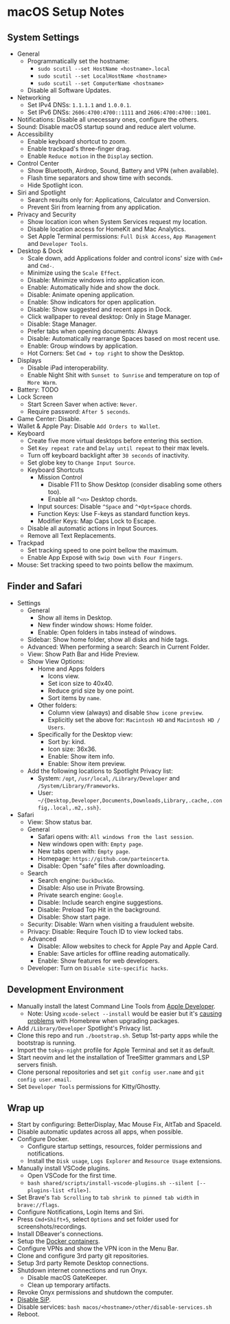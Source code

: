 # macOS Setup Notes

## System Settings
- General
  - Programmatically set the hostname:
    - `sudo scutil --set HostName <hostname>.local`
    - `sudo scutil --set LocalHostName <hostname>`
    - `sudo scutil --set ComputerName <hostname>`
  - Disable all Software Updates.
- Networking
  - Set IPv4 DNSs: `1.1.1.1` and `1.0.0.1`.
  - Set IPv6 DNSs: `2606:4700:4700::1111` and `2606:4700:4700::1001`.
- Notifications: Disable all unecessary ones, configure the others.
- Sound: Disable macOS startup sound and reduce alert volume.
- Accessibility
  - Enable keyboard shortcut to zoom.
  - Enable trackpad's three-finger drag.
  - Enable `Reduce motion` in the `Display` section.
- Control Center
  - Show Bluetooth, Airdrop, Sound, Battery and VPN (when available).
  - Flash time separators and show time with seconds.
  - Hide Spotlight icon.
- Siri and Spotlight
  - Search results only for: Applications, Calculator and Conversion.
  - Prevent Siri from learning from any application.
- Privacy and Security
  - Show location icon when System Services request my location.
  - Disable location access for HomeKit and Mac Analytics.
  - Set Apple Terminal permissions: `Full Disk Access`, `App Management` and `Developer Tools`.
- Desktop & Dock
  - Scale down, add Applications folder and control icons' size with `Cmd+` and `Cmd-`.
  - Minimize using the `Scale Effect`.
  - Disable: Minimize windows into application icon.
  - Enable: Automatically hide and show the dock.
  - Disable: Animate opening application.
  - Enable: Show indicators for open application.
  - Disable: Show suggested and recent apps in Dock.
  - Click wallpaper to reveal desktop: Only in Stage Manager.
  - Disable: Stage Manager.
  - Prefer tabs when opening documents: Always
  - Disable: Automatically rearrange Spaces based on most recent use.
  - Enable: Group windows by application.
  - Hot Corners: Set `Cmd + top right` to show the Desktop.
- Displays
  - Disable iPad interoperability.
  - Enable Night Shit with `Sunset to Sunrise` and temperature on top of `More Warm`.
- Battery: TODO
- Lock Screen
  - Start Screen Saver when active: `Never`.
  - Require password: `After 5 seconds`.
- Game Center: Disable.
- Wallet & Apple Pay: Disable `Add Orders to Wallet`.
- Keyboard
  - Create five more virtual desktops before entering this section.
  - Set `Key repeat rate` and `Delay until repeat` to their max levels.
  - Turn off keyboard backlight after `30 seconds` of inactivity.
  - Set globe key to `Change Input Source`.
  - Keyboard Shortcuts
    - Mission Control
      - Disable F11 to Show Desktop (consider disabling some others too).
      - Enable all `^<n>` Desktop chords.
    - Input sources: Disable `^Space` and `^+Opt+Space` chords.
    - Function Keys: Use F-keys as standard function keys.
    - Modifier Keys: Map Caps Lock to Escape.
  - Disable all automatic actions in Input Sources.
  - Remove all Text Replacements.
- Trackpad
  - Set tracking speed to one point bellow the maximum.
  - Enable App Exposé with `Swip Down with Four Fingers`.
- Mouse: Set tracking speed to two points bellow the maximum.

## Finder and Safari
- Settings
  - General
    - Show all items in Desktop.
    - New finder window shows: Home folder.
    - Enable: Open folders in tabs instead of windows.
  - Sidebar: Show home folder, show all disks and hide tags.
  - Advanced: When performing a search: Search in Current Folder.
  - View: Show Path Bar and Hide Preview.
  - Show View Options:
    - Home and Apps folders
      - Icons view. 
      - Set icon size to 40x40.
      - Reduce grid size by one point.
      - Sort items by `name`.
    - Other folders:
      - Column view (always) and disable `Show icone preview`.
      - Explicitly set the above for: `Macintosh HD` and `Macintosh HD / Users`.
    - Specifically for the Desktop view:
      - Sort by: kind.
      - Icon size: 36x36.
      - Enable: Show item info.
      - Enable: Show item preview.
  - Add the following locations to Spotlight Privacy list:
    - System: `/opt`, `/usr/local`, `/Library/Developer` and `/System/Library/Frameworks`.
    - User: `~/{Desktop,Developer,Documents,Downloads,Library,.cache,.config,.local,.m2,.ssh}`.
- Safari
  - View: Show status bar.
  - General
    - Safari opens with: `All windows from the last session`.
    - New windows open with: `Empty page`.
    - New tabs open with: `Empty page`.
    - Homepage: `https://github.com/parteincerta`.
    - Disable: Open "safe" files after downloading.
  - Search
    - Search engine: `DuckDuckGo`.
    - Disable: Also use in Private Browsing.
    - Private search engine: `Google`.
    - Disable: Include search engine suggestions.
    - Disable: Preload Top Hit in the background.
    - Disable: Show start page.
  - Security: Disable: Warn when visiting a fraudulent website.
  - Privacy: Disable: Require Touch ID to view locked tabs.
  - Advanced
    - Disable: Allow websites to check for Apple Pay and Apple Card.
    - Enable: Save articles for offline reading automatically.
    - Enable: Show features for web developers.
  - Developer: Turn on `Disable site-specific hacks`.

## Development Environment
- Manually install the latest Command Line Tools from [Apple Developer][macos-notes-01].
  - Note: Using `xcode-select --install` would be easier but it's
    [causing problems][macos-notes-02] with Homebrew when upgrading packages.
- Add `/Library/Developer` Spotlight's Privacy list.
- Clone this repo and run `./bootstrap.sh`. Setup 1st-party apps while the bootstrap is running.
- Import the `tokyo-night` profile for Apple Terminal and set it as default.
- Start neovim and let the installation of TreeSitter grammars and LSP servers finish.
- Clone personal repositories and set `git config user.name` and `git config user.email`.
- Set `Developer Tools` permissions for Kitty/Ghostty.

## Wrap up
- Start by configuring: BetterDisplay, Mac Mouse Fix, AltTab and SpaceId.
- Disable automatic updates across all apps, when possible.
- Configure Docker.
  - Configure startup settings, resources, folder permissions and notifications.
  - Install the `Disk usage`, `Logs Explorer` and `Resource Usage` extensions.
- Manually install VSCode plugins.
  - Open VSCode for the first time.
  - `bash shared/scripts/install-vscode-plugins.sh --silent [--plugins-list <file>]`.
- Set Brave's `Tab Scrolling` to `tab shrink to pinned tab width` in `brave://flags`.
- Configure Notifications, Login Items and Siri.
- Press `Cmd+Shift+5`, select `Options` and set folder used for screenshots/recordings.
- Install DBeaver's connections.
- Setup the [Docker containers][macos-notes-03].
- Configure VPNs and show the VPN icon in the Menu Bar.
- Clone and configure 3rd party git repositories.
- Setup 3rd party Remote Desktop connections.
- Shutdown internet connections and run Onyx.
  - Disable macOS GateKeeper.
  - Clean up temporary artifacts.
- Revoke Onyx permissions and shutdown the computer.
- [Disable SiP][macos-notes-04].
- Disable services: `bash macos/<hostname>/other/disable-services.sh`
- Reboot.

[macos-notes-01]: https://developer.apple.com/download/all
[macos-notes-02]: https://github.com/orgs/Homebrew/discussions/5723#discussioncomment-11185411
[macos-notes-03]: https://github.com/parteincerta/docker-recipes
[macos-notes-04]: https://developer.apple.com/documentation/security/disabling-and-enabling-system-integrity-protection
